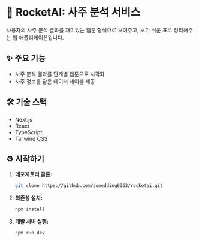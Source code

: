 # 🚀 RocketAI: 사주 분석 서비스

사용자의 사주 분석 결과를 재미있는 웹툰 형식으로 보여주고, 보기 쉬운 표로 정리해주는 웹 애플리케이션입니다.

## ✨ 주요 기능

- 사주 분석 결과를 단계별 웹툰으로 시각화
- 사주 정보를 담은 데이터 테이블 제공

## 🛠️ 기술 스택

- Next.js
- React
- TypeScript
- Tailwind CSS

## ⚙️ 시작하기

1.  **레포지토리 클론:**
    ```bash
    git clone https://github.com/somedding6363/rocketai.git
    ```
2.  **의존성 설치:**
    ```bash
    npm install
    ```
3.  **개발 서버 실행:**
    ```bash
    npm run dev
    ```
